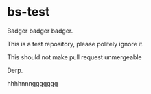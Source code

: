 bs-test
=======

Badger badger badger.

This is a test repository, please politely ignore it.

This should not make pull request unmergeable

Derp.


hhhhnnnggggggg

